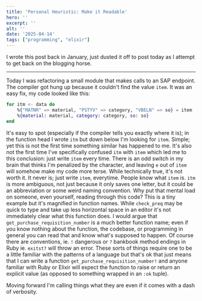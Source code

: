 ```yaml
---
title: 'Personal Heuristic: Make it Readable'
hero: ''
excerpt: ''
alt: ''
date: '2025-04-14'
tags: ["programming", "elixir"]
---
```


I wrote this post back in January, just dusted it off to post today as I attempt to get back on the blogging horse.
***
Today I was refactoring a small module that makes calls to an SAP endpoint. The compiler got hung up because it couldn't find the value `item`.  It was an easy fix, my code looked like this:
```elixir 
for itm <- data do
    %{"MATNR" => material, "PSTYV" => category, "VBELN" => so} = item
    %{material: material, category: category, so: so}
end
```
It's easy to spot (especially if the compiler tells you exactly where it is); in the function head I wrote `itm` but down below I'm looking for `item`. Simple; yet this is not the first time something similar has happened to me. It's also not the first time I've specifically confused `itm` with `item` which led me to this conclusion: just write `item` every time. There is an odd switch in my brain that thinks I'm penalized by the character, and leaving `e` out of `item` will somehow make my code more terse. 
While technically true, it's not worth it. It never is; just write `item`, everytime. People know what `item` is. `itm` is more ambiguous, not just because it only saves one letter, but it could be an abbreviation or some weird naming convention. Why put that mental load on someone, even yourself, reading through this code? 
This is a tiny example but it's magnified in function names. While `check_preq` may be quick to type and take up less horizontal space in an editor it's not immediately clear what this function does. I would argue that `get_purchase_requisition_number` is a much better function name; even if you know nothing about the function, the codebase, or programming in general you can read that and know what's supposed to happen.
Of course there are conventions, ie. `!` dangerous or `?` bankbook method endings in Ruby ie. `exitst?` will throw an error. These sorts of things require one to be a little familiar with the patterns of a language but that's ok that just means that I can write a function `get_purchase_requisition_number!` and anyone familiar with Ruby or Elixir will expect the function to raise or return an explicit value (as opposed to something wrapped in an `:ok` tuple).

Moving forward I'm calling things what they are even if it comes with a dash of verbosity.  
